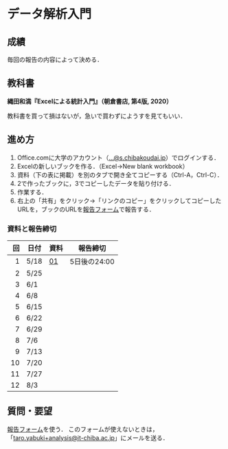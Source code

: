 # データ解析入門

## 成績

毎回の報告の内容によって決める．

## 教科書

**縄田和満『Excelによる統計入門』（朝倉書店, 第4版, 2020）**

教科書を買って損はないが，急いで買わずにようすを見てもいい．

## 進め方

1. Office.comに大学のアカウント（...@s.chibakoudai.jp）でログインする．
1. Excelの新しいブックを作る．（Excel→New blank workbook）
1. 資料（下の表に掲載）を別のタブで開き全てコピーする（Ctrl-A，Ctrl-C）．
1. 2で作ったブックに，3でコピーしたデータを貼り付ける．
1. 作業する．
1. 右上の「共有」をクリック→「リンクのコピー」をクリックしてコピーしたURLを，ブックのURLを[報告フォーム](https://docs.google.com/forms/d/e/1FAIpQLSfYftzL5gx3VcAESiERnUJt2LtRalTrsMjs-RHVlQmQWUJWKA/viewform)で報告する．

### 資料と報告締切

回|日付|資料|報告締切
-:|--|--|--
1|5/18|[01](https://1drv.ms/x/s!ApRXofdG1OMPmEt5uRkUj1e9NWYh?e=pkIUeY)|5日後の24:00
2|5/25|
3|6/1|
4|6/8|
5|6/15|
6|6/22|
7|6/29|
8|7/6|
9|7/13|
10|7/20|
11|7/27|
12|8/3|

## 質問・要望

[報告フォーム](https://docs.google.com/forms/d/e/1FAIpQLSfYftzL5gx3VcAESiERnUJt2LtRalTrsMjs-RHVlQmQWUJWKA/viewform)を使う．
このフォームが使えないときは，「taro.yabuki+analysis@it-chiba.ac.jp」にメールを送る．

